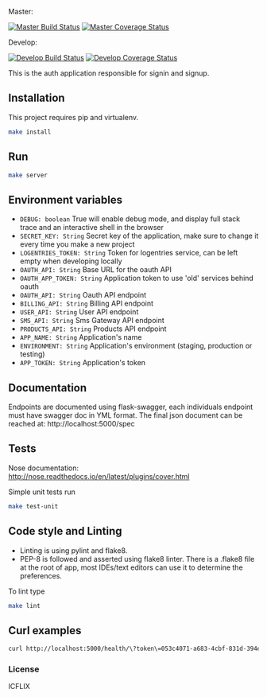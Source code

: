 Master:

[![Master Build Status](https://travis-ci.com/icflix-hub/auth.svg?token=nv4RRLczqJcogRo4WLpU&branch=master)](https://travis-ci.com/icflix-hub/auth)
[![Master Coverage Status](https://coveralls.io/repos/github/icflix-hub/auth/badge.svg?branch=master&t=4rBKCh)](https://coveralls.io/github/icflix-hub/auth?branch=master)

Develop:

[![Develop Build Status](https://travis-ci.com/icflix-hub/ic-three.svg?token=nv4RRLczqJcogRo4WLpU&branch=develop)](https://travis-ci.com/icflix-hub/auth)
[![Develop Coverage Status](https://coveralls.io/repos/github/icflix-hub/auth/badge.svg?branch=develop&t=4rBKCh)](https://coveralls.io/github/icflix-hub/auth?branch=develop)


This is the auth application responsible for signin and signup.

## Installation

This project requires pip and virtualenv.
```bash
make install
```

## Run
```bash
make server
```

## Environment variables

 * `DEBUG: boolean` True will enable debug mode, and display full stack trace and an interactive shell in the browser
 * `SECRET_KEY: String` Secret key of the application, make sure to change it every time you make a new project
 * `LOGENTRIES_TOKEN: String` Token for logentries service, can be left empty when developing locally
 * `OAUTH_API: String` Base URL for the oauth API
 * `OAUTH_APP_TOKEN: String` Application token to use 'old' services behind oauth
 * `OAUTH_API: String` Oauth API endpoint
 * `BILLING_API: String` Billing API endpoint
 * `USER_API: String` User API endpoint
 * `SMS_API: String` Sms Gateway API endpoint
 * `PRODUCTS_API: String` Products API endpoint
 * `APP_NAME: String` Application's name
 * `ENVIRONMENT: String` Application's environment (staging, production or testing)
 * `APP_TOKEN: String` Application's token

## Documentation

Endpoints are documented using flask-swagger, each individuals endpoint must have swagger doc in YML format.
The final json document can be reached at: http://localhost:5000/spec

## Tests

 Nose documentation: http://nose.readthedocs.io/en/latest/plugins/cover.html

 Simple unit tests run
```bash
make test-unit
```

## Code style and Linting 

 * Linting is using pylint and flake8.
 * PEP-8 is followed and asserted using flake8 linter. There is a .flake8 file at the root of app, most IDEs/text editors can use it to determine the preferences.
 
 To lint type 
```bash
make lint
```

## Curl examples
```bash
curl http://localhost:5000/health/\?token\=053c4071-a683-4cbf-831d-394e6be95482
```

### License

ICFLIX 

